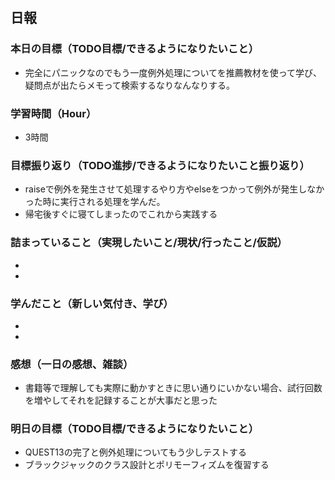 ## 日報

### 本日の目標（TODO目標/できるようになりたいこと）
- 完全にパニックなのでもう一度例外処理についてを推薦教材を使って学び、疑問点が出たらメモって検索するなりなんなりする。
### 学習時間（Hour）
- 3時間
### 目標振り返り（TODO進捗/できるようになりたいこと振り返り）
- raiseで例外を発生させて処理するやり方やelseをつかって例外が発生しなかった時に実行される処理を学んだ。
- 帰宅後すぐに寝てしまったのでこれから実践する
### 詰まっていること（実現したいこと/現状/行ったこと/仮説）
- 
- 
### 学んだこと（新しい気付き、学び）
- 
- 
### 感想（一日の感想、雑談）
- 書籍等で理解しても実際に動かすときに思い通りにいかない場合、試行回数を増やしてそれを記録することが大事だと思った
### 明日の目標（TODO目標/できるようになりたいこと）
- QUEST13の完了と例外処理についてもう少しテストする
- ブラックジャックのクラス設計とポリモーフィズムを復習する